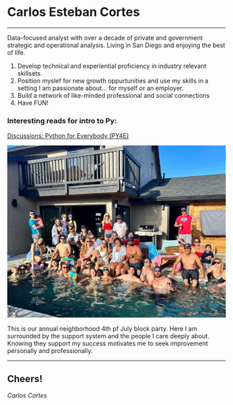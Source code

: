 # Carlos Esteban Cortes
---

Data-focused analyst with over a decade of private and government strategic and operational analysis. Living in San Diego and enjoying the best of life.

1. Develop technical and experiential proficiency in industry relevant skillsets.
1. Position myslef for new growth oppurtunities and use my skills in a setting I am passionate about... for myself or an employer.
1. Build a network of like-minded professional and social connections
1. Have FUN!

### Interesting reads for intro to Py:
[Discussions: Python for Everybody (PY4E)](https://www.py4e.com/discussions)

![4th of July Neighborhood party!](https://github.com/cortescarlos77/Homework/blob/main/section1/Files/4th%20of%20July%20Block%20Party.png)

This is our annual neighborhood 4th pf July block party. Here I am surrounded by the support system and the people I care deeply about. Knowing they support my success motivates me to seek improvement personally and professionally.

---

## Cheers!
*Carlos Cortes* 
